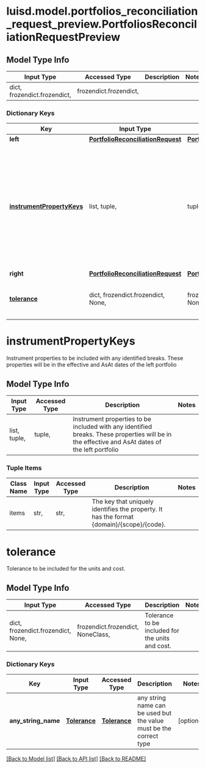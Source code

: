 # luisd.model.portfolios_reconciliation_request_preview.PortfoliosReconciliationRequestPreview

## Model Type Info
Input Type | Accessed Type | Description | Notes
------------ | ------------- | ------------- | -------------
dict, frozendict.frozendict,  | frozendict.frozendict,  |  | 

### Dictionary Keys
Key | Input Type | Accessed Type | Description | Notes
------------ | ------------- | ------------- | ------------- | -------------
**left** | [**PortfolioReconciliationRequest**](PortfolioReconciliationRequest.md) | [**PortfolioReconciliationRequest**](PortfolioReconciliationRequest.md) |  | 
**[instrumentPropertyKeys](#instrumentPropertyKeys)** | list, tuple,  | tuple,  | Instrument properties to be included with any identified breaks. These properties will be in the effective and AsAt dates of the left portfolio | 
**right** | [**PortfolioReconciliationRequest**](PortfolioReconciliationRequest.md) | [**PortfolioReconciliationRequest**](PortfolioReconciliationRequest.md) |  | 
**[tolerance](#tolerance)** | dict, frozendict.frozendict, None,  | frozendict.frozendict, NoneClass,  | Tolerance to be included for the units and cost. | [optional] 

# instrumentPropertyKeys

Instrument properties to be included with any identified breaks. These properties will be in the effective and AsAt dates of the left portfolio

## Model Type Info
Input Type | Accessed Type | Description | Notes
------------ | ------------- | ------------- | -------------
list, tuple,  | tuple,  | Instrument properties to be included with any identified breaks. These properties will be in the effective and AsAt dates of the left portfolio | 

### Tuple Items
Class Name | Input Type | Accessed Type | Description | Notes
------------- | ------------- | ------------- | ------------- | -------------
items | str,  | str,  | The key that uniquely identifies the property. It has the format {domain}/{scope}/{code}. | 

# tolerance

Tolerance to be included for the units and cost.

## Model Type Info
Input Type | Accessed Type | Description | Notes
------------ | ------------- | ------------- | -------------
dict, frozendict.frozendict, None,  | frozendict.frozendict, NoneClass,  | Tolerance to be included for the units and cost. | 

### Dictionary Keys
Key | Input Type | Accessed Type | Description | Notes
------------ | ------------- | ------------- | ------------- | -------------
**any_string_name** | [**Tolerance**](Tolerance.md) | [**Tolerance**](Tolerance.md) | any string name can be used but the value must be the correct type | [optional] 

[[Back to Model list]](../../README.md#documentation-for-models) [[Back to API list]](../../README.md#documentation-for-api-endpoints) [[Back to README]](../../README.md)

